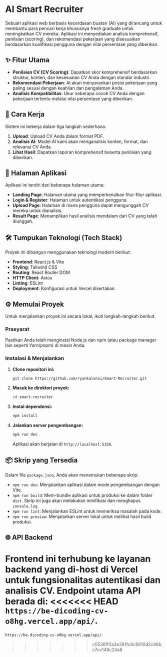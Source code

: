 # AI Smart Recruiter

Sebuah aplikasi web berbasis kecerdasan buatan (AI) yang dirancang untuk membantu para pencari kerja khususnya fresh graduate untuk meningkatkan CV mereka. Aplikasi ini menyediakan analisis komprehensif, penilaian (scoring), dan rekomendasi pekerjaan yang disesuaikan berdasarkan kualifikasi pengguna dengan nilai persentase yang diberikan.

## ✨ Fitur Utama

-   **Penilaian CV (CV Scoring)**: Dapatkan skor komprehensif berdasarkan struktur, konten, dan kesesuaian CV Anda dengan standar industri.
-   **Rekomendasi Pekerjaan**: AI akan menyarankan posisi pekerjaan yang paling sesuai dengan keahlian dan pengalaman Anda.
-   **Analisis Kompatibilitas**: Ukur seberapa cocok CV Anda dengan pekerjaan tertentu melalui nilai persentase yang diberikan.

## 🚀 Cara Kerja

Sistem ini bekerja dalam tiga langkah sederhana:

1.  **Upload**: Upload CV Anda dalam format PDF.
2.  **Analisis AI**: Model AI kami akan menganalisis konten, format, dan relevansi CV Anda.
3.  **Lihat Hasil**: Dapatkan laporan komprehensif beserta penilaian yang diberikan.

## 📄 Halaman Aplikasi

Aplikasi ini terdiri dari beberapa halaman utama:

-   **Landing Page**: Halaman utama yang memperkenalkan fitur-fitur aplikasi.
-   **Login & Register**: Halaman untuk autentikasi pengguna.
-   **Upload Page**: Halaman di mana pengguna dapat mengunggah CV mereka untuk dianalisis.
-   **Result Page**: Menampilkan hasil analisis mendalam dari CV yang telah diunggah.

## 🛠️ Tumpukan Teknologi (Tech Stack)

Proyek ini dibangun menggunakan teknologi modern berikut:

-   **Frontend**: React.js & Vite
-   **Styling**: Tailwind CSS
-   **Routing**: React Router DOM
-   **HTTP Client**: Axios
-   **Linting**: ESLint
-   **Deployment**: Konfigurasi untuk Vercel disertakan.

## ⚙️ Memulai Proyek

Untuk menjalankan proyek ini secara lokal, ikuti langkah-langkah berikut.

### Prasyarat

Pastikan Anda telah menginstal Node.js dan npm (atau package manager lain seperti Yarn/pnpm) di mesin Anda.

### Instalasi & Menjalankan

1.  **Clone repositori ini:**
    ```bash
    git clone https://github.com/ryankalansi/Smart-Recruiter.git
    ```

2.  **Masuk ke direktori proyek:**
    ```bash
    cd smart-recruiter
    ```

3.  **Instal dependensi:**
    ```bash
    npm install
    ```

4.  **Jalankan server pengembangan:**
    ```bash
    npm run dev
    ```
    Aplikasi akan berjalan di `http://localhost:5150`.

## 📦 Skrip yang Tersedia

Dalam file `package.json`, Anda akan menemukan beberapa skrip:

-   `npm run dev`: Menjalankan aplikasi dalam mode pengembangan dengan Vite.
-   `npm run build`: Mem-bundle aplikasi untuk produksi ke dalam folder `dist`. Skrip ini juga akan melakukan minifikasi dan menghapus `console.log`.
-   `npm run lint`: Menjalankan ESLint untuk memeriksa masalah pada kode.
-   `npm run preview`: Menjalankan server lokal untuk melihat hasil build produksi.

## 🌐 API Backend

Frontend ini terhubung ke layanan backend yang di-host di Vercel untuk fungsionalitas autentikasi dan analisis CV. Endpoint utama API berada di:
<<<<<<< HEAD
`https://be-dicoding-cv-o8hg.vercel.app/api/`.
=======
`https://be-dicoding-cv-o8hg.vercel.app/api/`.
>>>>>>> c0536ff0a2e281fc8c8810d2c96bc7cc148c24a8
